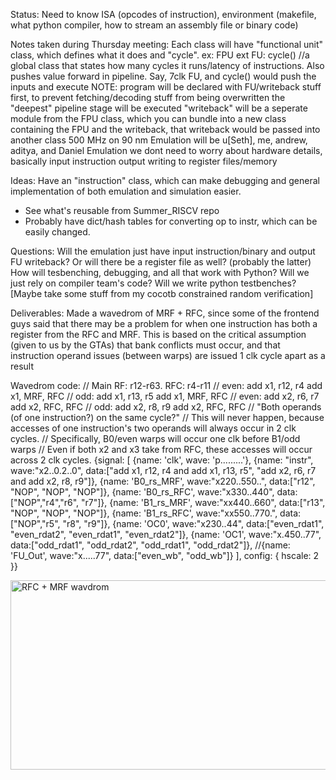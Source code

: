 Status: Need to know ISA (opcodes of instruction), environment (makefile, what python compiler, how to stream an assembly file or binary code)

Notes taken during Thursday meeting:
Each class will have "functional unit" class, which defines what it does and "cycle".
ex: FPU ext FU: 
cycle() //a global class that states how many cycles it runs/latency of instructions. Also pushes value forward in pipeline. Say, 7clk FU, and cycle() would push the inputs and execute
NOTE: program will be declared with FU/writeback stuff first, to prevent fetching/decoding stuff from being overwritten
the "deepest" pipeline stage will be executed
"writeback" will be a seperate module from the FPU class, which you can bundle into a new class containing the FPU and the writeback, that writeback would be passed into another class 
500 MHz on 90 nm
Emulation will be u[Seth], me, andrew, aditya, and Daniel 
Emulation we dont need to worry about hardware details, basically input instruction output writing to register files/memory

Ideas:
Have an "instruction" class, which can make debugging and general implementation of both emulation and simulation easier.
  - See what's reusable from Summer_RISCV repo
  - Probably have dict/hash tables for converting op to instr, which can be easily changed. 

Questions:
Will the emulation just have input instruction/binary and output FU writeback? Or will there be a register file as well? (probably the latter)
How will tesbenching, debugging, and all that work with Python? Will we just rely on compiler team's code? Will we write python testbenches? [Maybe take some stuff from my cocotb constrained random verification]

Deliverables:
Made a wavedrom of MRF + RFC, since some of the frontend guys said that there may be a problem for when one instruction has both a register from the RFC and MRF. 
This is based on the critical assumption (given to us by the GTAs) that bank conflicts must occur, and that instruction operand issues (between warps) are issued 1 clk cycle apart as a result

Wavedrom code:
// Main RF: r12-r63. RFC: r4-r11
// even: add x1, r12, r4		add x1, MRF, RFC
// odd:  add x1, r13, r5		add x1, MRF, RFC
// even: add x2, r6, r7 		add x2, RFC, RFC
// odd:  add x2, r8, r9			add x2, RFC, RFC
// "Both operands (of one instruction?) on the same cycle?"
// This will never happen, because accesses of one instruction's two operands will always occur in 2 clk cycles. 
// Specifically, B0/even warps will occur one clk before B1/odd warps
// Even if both x2 and x3 take from RFC, these accesses will occur across 2 clk cycles.
{signal: [
  {name: 'clk', wave: 'p.........'},
  {name: "instr", wave:"x2..0.2..0", data:["add x1, r12, r4 and add x1, r13, r5", "add x2, r6, r7 and add x2, r8, r9"]},
  {name: 'B0_rs_MRF', wave:"x220..550..", data:["r12", "NOP", "NOP", "NOP"]},
  {name: 'B0_rs_RFC', wave:"x330..440", data:["NOP","r4","r6", "r7"]},
  {name: 'B1_rs_MRF', wave:"xx440..660", data:["r13", "NOP", "NOP", "NOP"]},
  {name: 'B1_rs_RFC', wave:"xx550..770.", data:["NOP","r5", "r8", "r9"]},
  {name: 'OC0', wave:"x230..44", data:["even_rdat1", "even_rdat2", "even_rdat1", "even_rdat2"]},
  {name: 'OC1', wave:"x.450..77", data:["odd_rdat1", "odd_rdat2", "odd_rdat1", "odd_rdat2"]}, 
  //{name: 'FU_Out', wave:"x.....77", data:["even_wb", "odd_wb"]}
],
config: { hscale: 2 }}

<img width="1104" height="303" alt="RFC + MRF wavdrom" src="https://github.com/user-attachments/assets/1bd92b01-40a9-44d8-bc53-1a66b4733d12" />

